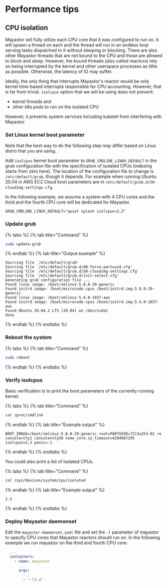 # Performance tips

## CPU isolation

Mayastor will fully utilize each CPU core that it was configured to run on.
It will spawn a thread on each and the thread will run in an endless loop
serving tasks dispatched to it without sleeping or blocking. There are also
other Mayastor threads that are not bound to the CPU and those are allowed to
block and sleep. However, the bound threads (also called reactors) rely on
being interrupted by the kernel and other userspace processes as little as
possible. Otherwise, the latency of IO may suffer.

Ideally, the only thing that interrupts Mayastor's reactor would be only
kernel time-based interrupts responsible for CPU accounting. However, that
is far from trivial. `isolcpus` option that we will be using does not
prevent:

* kernel threads and
* other k8s pods to run on the isolated CPU

However, it prevents system services including kubelet from interfering with
Mayastor.

### Set Linux kernel boot parameter

Note that the best way to do the following step may differ based on Linux distro
that you are using.

Add `isolcpus` kernel boot parameter to `GRUB_CMDLINE_LINUX_DEFAULT` in the grub
configuration file with the specification of isolated CPUs (indexing starts from
zero here). The location of the configuration file to change is
`/etc/default/grub`, though it depends. For example when running Ubuntu 20.04
in AWS EC2 Cloud boot parameters are in
`/etc/default/grub.d/50-cloudimg-settings.cfg`.

In the following example, we assume a system with 4 CPU cores and the third
and the fourth CPU core will be dedicated for Mayastor.

```
GRUB_CMDLINE_LINUX_DEFAULT="quiet splash isolcpus=2,3"
```

### Update grub

{% tabs %}
{% tab title="Command" %}
```sh
sudo update-grub
```
{% endtab %}
{% tab title="Output example" %}
```
Sourcing file `/etc/default/grub'
Sourcing file `/etc/default/grub.d/40-force-partuuid.cfg'
Sourcing file `/etc/default/grub.d/50-cloudimg-settings.cfg'
Sourcing file `/etc/default/grub.d/init-select.cfg'
Generating grub configuration file ...
Found linux image: /boot/vmlinuz-5.8.0-29-generic
Found initrd image: /boot/microcode.cpio /boot/initrd.img-5.8.0-29-generic
Found linux image: /boot/vmlinuz-5.4.0-1037-aws
Found initrd image: /boot/microcode.cpio /boot/initrd.img-5.4.0-1037-aws
Found Ubuntu 20.04.2 LTS (20.04) on /dev/xvda1
done
```
{% endtab %}
{% endtabs %}

### Reboot the system

{% tabs %}
{% tab title="Command" %}
```sh
sudo reboot
```
{% endtab %}
{% endtabs %}

### Verify isolcpus

Basic verification is to print the boot parameters of the currently running kernel.

{% tabs %}
{% tab title="Command" %}
```sh
cat /proc/cmdline
```
{% endtab %}
{% tab title="Example output" %}
```
BOOT_IMAGE=/boot/vmlinuz-5.8.0-29-generic root=PARTUUID=7213a253-01 ro console=tty1 console=ttyS0 nvme_core.io_timeout=4294967295 isolcpus=2,3 panic=-1
```
{% endtab %}
{% endtabs %}

You could also print a list of isolated CPUs.

{% tabs %}
{% tab title="Command" %}
```sh
cat /sys/devices/system/cpu/isolated
```
{% endtab %}
{% tab title="Example output" %}
```
2-3
```
{% endtab %}
{% endtabs %}

### Deploy Mayastor daemonset

Edit the `mayastor-daemonset.yaml` file and set the `-l` parameter of mayastor to
specify CPU cores that Mayastor reactors should run on. In the following example
we run mayastor on the third and fourth CPU core:

```yaml
  ...
  containers:
    - name: mayastor
      ...
      args:
        ...
        - "-l3,4"
```
